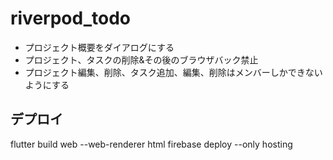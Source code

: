 # riverpod_todo

- プロジェクト概要をダイアログにする
- プロジェクト、タスクの削除&その後のブラウザバック禁止
- プロジェクト編集、削除、タスク追加、編集、削除はメンバーしかできないようにする

## デプロイ

flutter build web --web-renderer html
firebase deploy --only hosting
